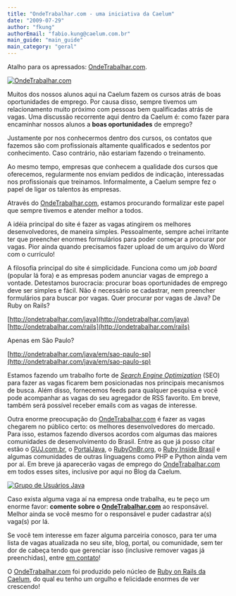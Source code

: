 ```yaml
---
title: "OndeTrabalhar.com - uma iniciativa da Caelum"
date: "2009-07-29"
author: "fkung"
authorEmail: "fabio.kung@caelum.com.br"
main_guide: "main_guide"
main_category: "geral"
---
```


Atalho para os apressados: [OndeTrabalhar.com](http://ondetrabalhar.com).

[![OndeTrabalhar.com](https://blog.caelum.com.br/wp-content/uploads/2009/07/ondetrabalhar-300x113.png "OndeTrabalhar.com")](http://ondetrabalhar.com)

Muitos dos nossos alunos aqui na Caelum fazem os cursos atrás de boas oportunidades de emprego. Por causa disso, sempre tivemos um relacionamento muito próximo com pessoas bem qualificadas atrás de vagas. Uma discussão recorrente aqui dentro da Caelum é: como fazer para encaminhar nossos alunos a **boas oportunidades** de emprego?

Justamente por nos conhecermos dentro dos cursos, os contatos que fazemos são com profissionais altamente qualificados e sedentos por conhecimento. Caso contrário, não estariam fazendo o treinamento.

Ao mesmo tempo, empresas que conhecem a qualidade dos cursos que oferecemos, regularmente nos enviam pedidos de indicação, interessadas nos profissionais que treinamos. Informalmente, a Caelum sempre fez o papel de ligar os talentos às empresas.

Através do [OndeTrabalhar.com](http://ondetrabalhar.com), estamos procurando formalizar este papel que sempre tivemos e atender melhor a todos.

A idéia principal do site é fazer as vagas atingirem os melhores desenvolvedores, de maneira simples. Pessoalmente, sempre achei irritante ter que preencher enormes formulários para poder começar a procurar por vagas. Pior ainda quando precisamos fazer upload de um arquivo do Word com o currículo!

A filosofia principal do site é simplicidade. Funciona como um _job board_ (popular lá fora) e as empresas podem anunciar vagas de emprego a vontade. Detestamos burocracia: procurar boas oportunidades de emprego deve ser simples e fácil. Não é necessário se cadastrar, nem preencher formulários para buscar por vagas. Quer procurar por vagas de Java? De Ruby on Rails?

[http://ondetrabalhar.com/java](http://ondetrabalhar.com/java) [http://ondetrabalhar.com/rails](http://ondetrabalhar.com/rails)

Apenas em São Paulo?

[http://ondetrabalhar.com/java/em/sao-paulo-sp](http://ondetrabalhar.com/java/em/sao-paulo-sp)

Estamos fazendo um trabalho forte de [_Search Engine Optimization_](http://pt.wikipedia.org/wiki/SEO) (SEO) para fazer as vagas ficarem bem posicionadas nos principais mecanismos de busca. Além disso, fornecemos feeds para qualquer pesquisa e você pode acompanhar as vagas do seu agregador de RSS favorito. Em breve, também será possível receber emails com as vagas de interesse.

Outra enorme preocupação do [OndeTrabalhar.com](http://ondetrabalhar.com) é fazer as vagas chegarem no público certo: os melhores desenvolvedores do mercado. Para isso, estamos fazendo diversos acordos com algumas das maiores comunidades de desenvolvimento do Brasil. Entre as que já posso citar estão o [GUJ.com.br](http://www.guj.com.br), o [PortalJava](http://www.portaljava.com.br), o [RubyOnBr.org](http://rubyonbr.org), o [Ruby Inside Brasil](http://www.rubyinside.com.br) e algumas comunidades de outras linguagens como PHP e Python ainda vem por aí. Em breve já aparecerão vagas de emprego do [OndeTrabalhar.com](http://ondetrabalhar.com) em todos esses sites, inclusive por aqui no Blog da Caelum.

[![Grupo de Usuários Java](https://blog.caelum.com.br/wp-content/uploads/2009/07/logo-guj.gif "Grupo de Usuários Java")](http://www.guj.com.br)

Caso exista alguma vaga aí na empresa onde trabalha, eu te peço um enorme favor: **comente sobre o [OndeTrabalhar.com](http://ondetrabalhar.com)** ao responsável. Melhor ainda se você mesmo for o responsável e puder cadastrar a(s) vaga(s) por lá.

Se você tem interesse em fazer alguma parceiria conosco, para ter uma lista de vagas atualizada no seu site, blog, portal, ou comunidade, sem ter dor de cabeça tendo que gerenciar isso (inclusive remover vagas já preenchidas), entre [em contato](http://ondetrabalhar.com/info#who_we_are)!

O [OndeTrabalhar.com](http://ondetrabalhar.com) foi produzido pelo núcleo de [Ruby on Rails da Caelum](http://www.caelum.com.br/curso/rr-71-ruby-on-rails/), do qual eu tenho um orgulho e felicidade enormes de ver crescendo!
